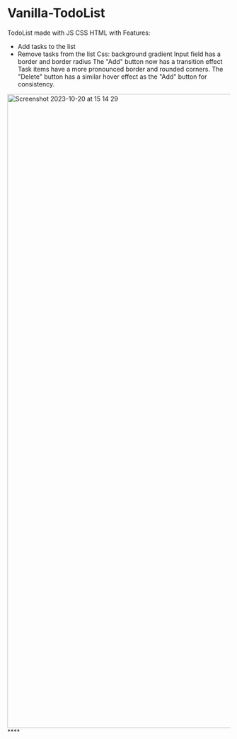 # Vanilla-TodoList
TodoList made with JS CSS HTML with 
Features:
- Add tasks to the list
- Remove tasks from the list
Css:
background gradient 
Input field has a border and border radius
The "Add" button now has a transition effect
Task items have a more pronounced border and rounded corners.
The "Delete" button has a similar hover effect as the "Add" button for consistency.

<img width="1430" alt="Screenshot 2023-10-20 at 15 14 29" src="https://github.com/Giltih/Vanilla-TodoList/assets/106924461/6c009291-c39a-49cd-842d-8dd11dc3f484">
****
